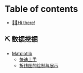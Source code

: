 # Table of contents

* [🙌🏻Hi there!](README.md)

## ⛏ 数据挖掘 <a href="#data-mining" id="data-mining"></a>

* [Matplotlib](data-mining/matplotlib/README.md)
  * [快速上手](data-mining/matplotlib/kuai-su-shang-shou.md)
  * [折线图的绘制与展示](data-mining/matplotlib/zhe-xian-tu-de-hui-zhi-yu-zhan-shi.md)
